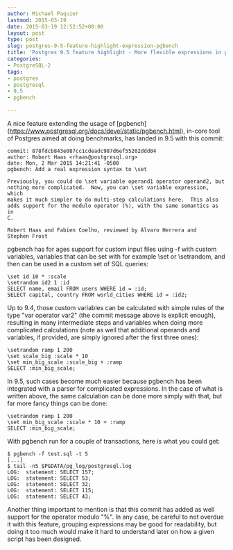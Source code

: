 ```yaml
---
author: Michael Paquier
lastmod: 2015-03-19
date: 2015-03-19 12:52:52+00:00
layout: post
type: post
slug: postgres-9-5-feature-highlight-expression-pgbench
title: 'Postgres 9.5 feature highlight - More flexible expressions in pgbench'
categories:
- PostgreSQL-2
tags:
- postgres
- postgresql
- 9.5
- pgbench

---
```


A nice feature extending the usage of [pgbench]
(https://www.postgresql.org/docs/devel/static/pgbench.html), in-core
tool of Postgres aimed at doing benchmarks, has landed in 9.5 with this
commit:

    commit: 878fdcb843e087cc1cdeadc987d6ef55202ddd04
    author: Robert Haas <rhaas@postgresql.org>
    date: Mon, 2 Mar 2015 14:21:41 -0500
    pgbench: Add a real expression syntax to \set

    Previously, you could do \set variable operand1 operator operand2, but
    nothing more complicated.  Now, you can \set variable expression, which
    makes it much simpler to do multi-step calculations here.  This also
    adds support for the modulo operator (%), with the same semantics as in
    C.

    Robert Haas and Fabien Coelho, reviewed by Álvaro Herrera and
    Stephen Frost

pgbench has for ages support for custom input files using -f with custom
variables, variables that can be set with for example \set or \setrandom,
and then can be used in a custom set of SQL queries:

    \set id 10 * :scale
    \setrandom id2 1 :id
    SELECT name, email FROM users WHERE id = :id;
    SELECT capital, country FROM world_cities WHERE id = :id2;

Up to 9.4, those custom variables can be calculated with simple rules
of the type "var operator var2" (the commit message above is explicit
enough), resulting in many intermediate steps and variables when doing
more complicated calculations (note as well that additional operands and
variables, if provided, are simply ignored after the first three ones):

    \setrandom ramp 1 200
    \set scale_big :scale * 10
    \set min_big_scale :scale_big + :ramp
    SELECT :min_big_scale;

In 9.5, such cases become much easier because pgbench has been integrated
with a parser for complicated expressions. In the case of what is written
above, the same calculation can be done more simply with that, but far more
fancy things can be done:

    \setrandom ramp 1 200
    \set min_big_scale :scale * 10 + :ramp
    SELECT :min_big_scale;

With pgbench run for a couple of transactions, here is what you could get:

    $ pgbench -f test.sql -t 5
    [...]
    $ tail -n5 $PGDATA/pg_log/postgresql.log
    LOG:  statement: SELECT 157;
    LOG:  statement: SELECT 53;
    LOG:  statement: SELECT 32;
    LOG:  statement: SELECT 115;
    LOG:  statement: SELECT 43;

Another thing important to mention is that this commit has added as well
support for the operator modulo "%". In any case, be careful to not overdue
it with this feature, grouping expressions may be good for readability, but
doing it too much would make it hard to understand later on how a given
script has been designed.
